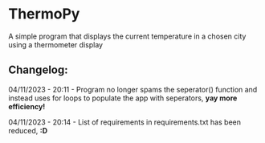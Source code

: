 # ThermoPy
A simple program that displays the current temperature in a chosen city using a thermometer display

## Changelog: 
04/11/2023 - 20:11 - Program no longer spams the seperator() function and instead uses for loops to populate the app with seperators, **yay more efficiency!**

04/11/2023 - 20:14 - List of requirements in requirements.txt has been reduced, **:D**
